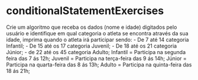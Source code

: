 # conditionalStatementExercises
Crie um algoritmo que receba os dados (nome e idade) digitados pelo usuário e identifique em qual categoria o atleta se encontra através da sua idade, imprima quando o atleta irá participar sendo:  - De 7 até 14 categoria Infantil; - De 15 até os 17 categoria Juvenil; - De 18 até os 21 categoria Júnior; - de 22 até os 45 categoria Adulto;  Infantil = Participa na segunda feira das 7 ás 12h; Juvenil = Participa na terça-feira das 9 ás 14h; Júnior = Participa na quarta-feira das 8 ás 13h; Adulto = Participa na quinta-feira das 18 ás 21h;
